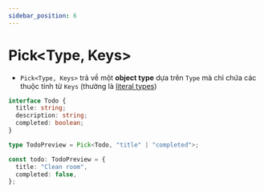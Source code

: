 ```yaml
---
sidebar_position: 6
---
```


# Pick<Type, Keys>

- `Pick<Type, Keys>` trả về một **object type** dựa trên `Type` mà chỉ chứa các thuộc tính từ `Keys` (thường là [literal types](../types/literal-types))

```ts
interface Todo {
  title: string;
  description: string;
  completed: boolean;
}

type TodoPreview = Pick<Todo, "title" | "completed">;

const todo: TodoPreview = {
  title: "Clean room",
  completed: false,
};
```
